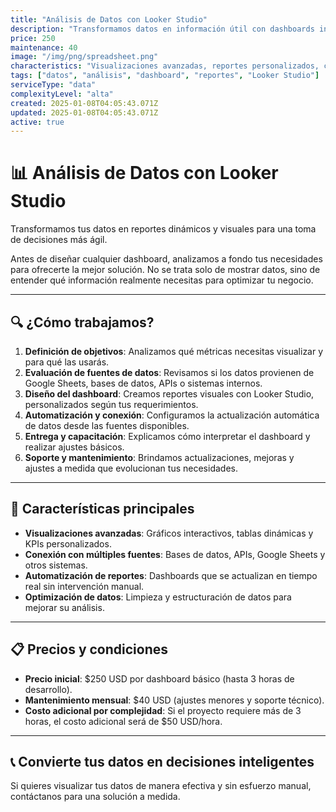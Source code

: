 ```yaml
---
title: "Análisis de Datos con Looker Studio"
description: "Transformamos datos en información útil con dashboards interactivos, reportes automatizados y visualizaciones avanzadas."
price: 250
maintenance: 40
image: "/img/png/spreadsheet.png"
characteristics: "Visualizaciones avanzadas, reportes personalizados, conexión con múltiples fuentes de datos."
tags: ["datos", "análisis", "dashboard", "reportes", "Looker Studio"]
serviceType: "data"
complexityLevel: "alta"
created: 2025-01-08T04:05:43.071Z
updated: 2025-01-08T04:05:43.071Z
active: true
---
```


# 📊 **Análisis de Datos con Looker Studio**

Transformamos tus datos en reportes dinámicos y visuales para una toma de decisiones más ágil. 

Antes de diseñar cualquier dashboard, analizamos a fondo tus necesidades para ofrecerte la mejor solución. No se trata solo de mostrar datos, sino de entender qué información realmente necesitas para optimizar tu negocio.

---

## 🔍 **¿Cómo trabajamos?**
1. **Definición de objetivos**: Analizamos qué métricas necesitas visualizar y para qué las usarás.
2. **Evaluación de fuentes de datos**: Revisamos si los datos provienen de Google Sheets, bases de datos, APIs o sistemas internos.
3. **Diseño del dashboard**: Creamos reportes visuales con Looker Studio, personalizados según tus requerimientos.
4. **Automatización y conexión**: Configuramos la actualización automática de datos desde las fuentes disponibles.
5. **Entrega y capacitación**: Explicamos cómo interpretar el dashboard y realizar ajustes básicos.
6. **Soporte y mantenimiento**: Brindamos actualizaciones, mejoras y ajustes a medida que evolucionan tus necesidades.

---

## 🌟 **Características principales**
- **Visualizaciones avanzadas**: Gráficos interactivos, tablas dinámicas y KPIs personalizados.
- **Conexión con múltiples fuentes**: Bases de datos, APIs, Google Sheets y otros sistemas.
- **Automatización de reportes**: Dashboards que se actualizan en tiempo real sin intervención manual.
- **Optimización de datos**: Limpieza y estructuración de datos para mejorar su análisis.

---

## 📋 **Precios y condiciones**
- **Precio inicial**: $250 USD por dashboard básico (hasta 3 horas de desarrollo).
- **Mantenimiento mensual**: $40 USD (ajustes menores y soporte técnico).
- **Costo adicional por complejidad**: Si el proyecto requiere más de 3 horas, el costo adicional será de $50 USD/hora.

---

## 📞 **Convierte tus datos en decisiones inteligentes**
Si quieres visualizar tus datos de manera efectiva y sin esfuerzo manual, contáctanos para una solución a medida.
